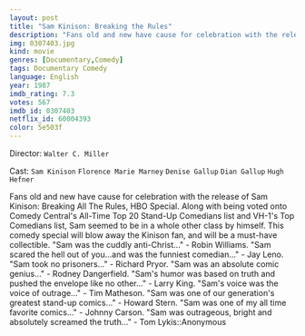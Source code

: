 ```yaml
---
layout: post
title: "Sam Kinison: Breaking the Rules"
description: "Fans old and new have cause for celebration with the release of Sam Kinison: Breaking All The Rules, HBO Special. Along with being voted onto Comedy Central's All-Time Top 20 Stand-Up Comedians list and VH-1's Top Comedians list, Sam seemed to be in a whole other class by himself. This comedy special will blow away the Kinison fan, and will be a must-have collectible. Sam was the cuddly anti-Christ... - Robin Williams. Sam scared the hell out of you...an.."
img: 0307403.jpg
kind: movie
genres: [Documentary,Comedy]
tags: Documentary Comedy 
language: English
year: 1987
imdb_rating: 7.3
votes: 567
imdb_id: 0307403
netflix_id: 60004393
color: 5e503f
---
```

Director: `Walter C. Miller`  

Cast: `Sam Kinison` `Florence Marie Marney` `Denise Gallup` `Dian Gallup` `Hugh Hefner` 

Fans old and new have cause for celebration with the release of Sam Kinison: Breaking All The Rules, HBO Special. Along with being voted onto Comedy Central's All-Time Top 20 Stand-Up Comedians list and VH-1's Top Comedians list, Sam seemed to be in a whole other class by himself. This comedy special will blow away the Kinison fan, and will be a must-have collectible. "Sam was the cuddly anti-Christ..." - Robin Williams. "Sam scared the hell out of you...and was the funniest comedian..." - Jay Leno. "Sam took no prisoners..." - Richard Pryor. "Sam was an absolute comic genius..." - Rodney Dangerfield. "Sam's humor was based on truth and pushed the envelope like no other..." - Larry King. "Sam's voice was the voice of outrage..." - Tim Matheson. "Sam was one of our generation's greatest stand-up comics..." - Howard Stern. "Sam was one of my all time favorite comics..." - Johnny Carson. "Sam was outrageous, bright and absolutely screamed the truth..." - Tom Lykis::Anonymous
